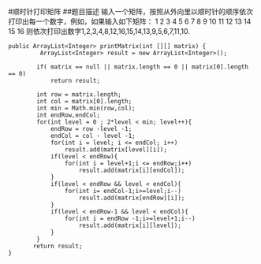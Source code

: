 #顺时针打印矩阵
##题目描述
输入一个矩阵，按照从外向里以顺时针的顺序依次打印出每一个数字，例如，如果输入如下矩阵： 1 2 3 4 5 6 7 8 9 10 11 12 13 14 15 16 则依次打印出数字1,2,3,4,8,12,16,15,14,13,9,5,6,7,11,10.
    
    public ArrayList<Integer> printMatrix(int [][] matrix) {
             ArrayList<Integer> result = new ArrayList<Integer>();
        
            if( matrix == null || matrix.length == 0 || matrix[0].length == 0)
            	return result;
        
            int row = matrix.length;
        	int col = matrix[0].length;
        	int min = Math.min(row,col);
        	int endRow,endCol;
       		for(int level = 0 ; 2*level < min; level++){
                endRow = row -level -1;
                endCol = col - level -1;
                for(int i = level; i <= endCol; i++)
                    result.add(matrix[level][i]);
                if(level < endRow){
                    for(int i = level+1;i <= endRow;i++)
                        result.add(matrix[i][endCol]);
                }
                if(level < endRow && level < endCol){
                    for(int i= endCol-1;i>=level;i--)
                        result.add(matrix[endRow][i]);
                }
                if(level < endRow-1 && level < endCol){
                    for(int i = endRow -1;i>=level+1;i--)
                        result.add(matrix[i][level]);
                }
            }
       	   return result;       
    }
